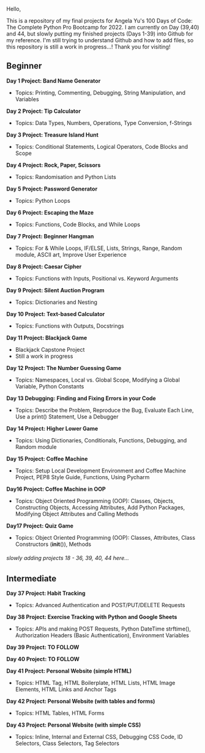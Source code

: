 Hello,

This is a repository of my final projects for Angela Yu's 100 Days of Code: The Complete Python Pro Bootcamp for 2022. I am currently on Day (39,40) and 44, but slowly putting my finished projects (Days 1-39) into Github for my reference. I'm still trying to understand Github and how to add files, so this repository is still a work in progress...! Thank you for visiting!

## Beginner
**Day 1 Project: Band Name Generator**
- Topics: Printing, Commenting, Debugging, String Manipulation, and Variables

**Day 2 Project: Tip Calculator**
- Topics: Data Types, Numbers, Operations, Type Conversion, f-Strings

**Day 3 Project: Treasure Island Hunt**
- Topics: Conditional Statements, Logical Operators, Code Blocks and Scope

**Day 4 Project: Rock, Paper, Scissors**
- Topics: Randomisation and Python Lists

**Day 5 Project: Password Generator**
- Topics: Python Loops

**Day 6 Project: Escaping the Maze**
- Topics: Functions, Code Blocks, and While Loops

**Day 7 Project: Beginner Hangman**
- Topics: For & While Loops, IF/ELSE, Lists, Strings, Range, Random module, ASCII art, Improve User Experience

**Day 8 Project: Caesar Cipher**
- Topics: Functions with Inputs, Positional vs. Keyword Arguments

**Day 9 Project: Silent Auction Program**
- Topics: Dictionaries and Nesting

**Day 10 Project: Text-based Calculator**
- Topics: Functions with Outputs, Docstrings

**Day 11 Project: Blackjack Game**
- Blackjack Capstone Project
- Still a work in progress

**Day 12 Project: The Number Guessing Game**
- Topics: Namespaces, Local vs. Global Scope, Modifying a Global Variable, Python Constants

**Day 13 Debugging: Finding and Fixing Errors in your Code**
- Topics: Describe the Problem, Reproduce the Bug, Evaluate Each Line, Use a print() Statement, Use a Debugger

**Day 14 Project: Higher Lower Game**
- Topics: Using Dictionaries, Conditionals, Functions, Debugging, and Random module 

**Day 15 Project: Coffee Machine**
- Topics: Setup Local Development Environment and Coffee Machine Project, PEP8 Style Guide, Functions, Using Pycharm

**Day16 Project: Coffee Machine in OOP**
- Topics: Object Oriented Programming (OOP): Classes, Objects, Constructing Objects, Accessing Attributes, Add Python Packages, Modifying Object Attributes and Calling Methods 

**Day17 Project: Quiz Game**
- Topics: Object Oriented Programming (OOP): Classes, Attributes, Class Constructors (__init__()), Methods 



###### slowly adding projects 18 - 36, 39, 40, 44 here...


## Intermediate
**Day 37 Project: Habit Tracking**
- Topics: Advanced Authentication and POST/PUT/DELETE Requests

**Day 38 Project: Exercise Tracking with Python and Google Sheets**
- Topics: APIs and making POST Requests, Python DateTime strftime(), Authorization Headers (Basic Authentication), Environment Variables

**Day 39 Project:  TO FOLLOW**


**Day 40 Project:  TO FOLLOW**

**Day 41 Project: Personal Website (simple HTML)**
- Topics: HTML Tag, HTML Boilerplate, HTML Lists, HTML Image Elements, HTML Links and Anchor Tags

**Day 42 Project: Personal Website (with tables and forms)**
- Topics: HTML Tables, HTML Forms

**Day 43 Project: Personal Website (with simple CSS)**
- Topics: Inline, Internal and External CSS, Debugging CSS Code, ID Selectors, Class Selectors, Tag Selectors
